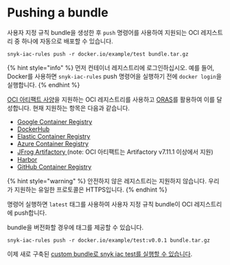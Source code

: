 # Pushing a bundle

사용자 지정 규칙 bundle을 생성한 후 `push` 명령어를 사용하여 지원되는 OCI 레지스트리 중 하나에 자동으로 배포할 수 있습니다.

```
snyk-iac-rules push -r docker.io/example/test bundle.tar.gz
```

{% hint style="info" %}
먼저 컨테이너 레지스트리에 로그인하십시오. 예를 들어, Docker를 사용하면 `snyk-iac-rules` push 명령어을 실행하기 전에 `docker login`을 실행합니다.
{% endhint %}

[OCI 아티팩트 사양](https://github.com/opencontainers/artifacts)을 지원하는 OCI 레지스트리를 사용하고 [ORAS](https://github.com/oras-project/oras)를 활용하여 이를 달성합니다. 현재 지원하는 항목은 다음과 같습니다.

* [Google Container Registry](https://cloud.google.com/container-registry)
* [DockerHub](https://hub.docker.com)
* [Elastic Container Registry](https://aws.amazon.com/ecr/)
* [Azure Container Registry](https://azure.microsoft.com/en-us/services/container-registry/)
* [JFrog Artifactory ](https://www.jfrog.com/confluence/display/JFROG/Docker+Registry)(note: OCI 아티팩트는 Artifactory v7.11.1 이상에서 지원)
* [Harbor](https://goharbor.io)
* [GitHub Container Registry](https://docs.github.com/en/packages/working-with-a-github-packages-registry/working-with-the-container-registry)

{% hint style="warning" %}
안전하지 않은 레지스트리는 지원하지 않습니다. 우리가 지원하는 유일한 프로토콜은 HTTPS입니다.
{% endhint %}

명령어 실행하면 `latest` 태그를 사용하여 사용자 지정 규칙 bundle이 OCI 레지스트리에 push합니다.

bundle을 버전화할 경우에 태그를 제공할 수 있습니다.

```
snyk-iac-rules push -r docker.io/example/test:v0.0.1 bundle.tar.gz
```

이제 새로 구축된 [custom bundle로 snyk iac test를 실행할 수 있습니다](../use-IaC-custom-rules-with-CLI/).

